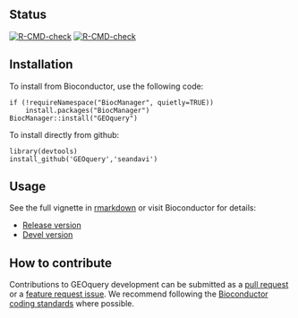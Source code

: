 ## Status

<!-- badges: start -->
[![R-CMD-check](https://github.com/seandavi/GEOquery/workflows/R-CMD-check/badge.svg)](https://github.com/seandavi/GEOquery/actions)
[![R-CMD-check](https://github.com/seandavi/GEOquery/actions/workflows/R-CMD-check.yaml/badge.svg)](https://github.com/seandavi/GEOquery/actions/workflows/R-CMD-check.yaml)
<!-- badges: end -->

## Installation

To install from Bioconductor, use the following code:

```{r}
if (!requireNamespace("BiocManager", quietly=TRUE))
    install.packages("BiocManager")
BiocManager::install("GEOquery")
```

To install directly from github:

```{r}
library(devtools)
install_github('GEOquery','seandavi')
```

## Usage

See the full vignette in [rmarkdown](https://github.com/seandavi/GEOquery/blob/master/vignettes/GEOquery.Rmd) or visit Bioconductor for details:

- [Release version](http://www.bioconductor.org/packages/release/bioc/html/GEOquery.html)
- [Devel version](http://www.bioconductor.org/packages/devel/bioc/html/GEOquery.html)

## How to contribute

Contributions to GEOquery development can be submitted as a [pull request](https://github.com/seandavi/GEOquery/pulls) or a [feature request issue](https://github.com/seandavi/GEOquery/issues). We recommend following the [Bioconductor coding standards](https://contributions.bioconductor.org/r-code.html) where possible.  
